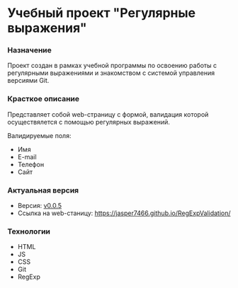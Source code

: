 # Учебный проект "Регулярные выражения"

### Назначение

Проект создан в рамках учебной программы по освоению работы с регулярными выражениями и знакомством с системой управления версиями Git.

### Красткое описание

Представляет собой web-страницу с формой, валидация которой осуществялется с помощью регулярных выражений.

Валидируемые поля:

 - Имя
 - E-mail
 - Телефон
 - Сайт

### Актуальная версия

 - Версия: [v0.0.5](https://github.com/jasper7466/RegExpValidation/tree/v0.0.5)
 - Ссылка на web-станицу: https://jasper7466.github.io/RegExpValidation/
 
### Технологии

 - HTML
 - JS
 - CSS
 - Git
 - RegExp